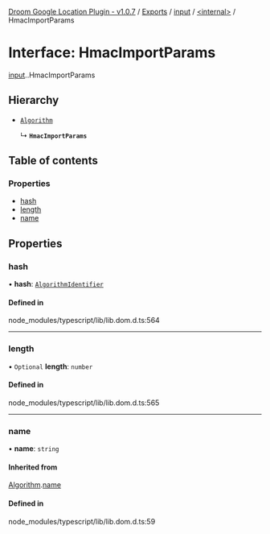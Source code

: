 [Droom Google Location Plugin - v1.0.7](../README.md) / [Exports](../modules.md) / [input](../modules/input.md) / [<internal\>](../modules/input._internal_.md) / HmacImportParams

# Interface: HmacImportParams

[input](../modules/input.md).[<internal>](../modules/input._internal_.md).HmacImportParams

## Hierarchy

- [`Algorithm`](input._internal_.Algorithm.md)

  ↳ **`HmacImportParams`**

## Table of contents

### Properties

- [hash](input._internal_.HmacImportParams.md#hash)
- [length](input._internal_.HmacImportParams.md#length)
- [name](input._internal_.HmacImportParams.md#name)

## Properties

### hash

• **hash**: [`AlgorithmIdentifier`](../modules/input._internal_.md#algorithmidentifier)

#### Defined in

node_modules/typescript/lib/lib.dom.d.ts:564

___

### length

• `Optional` **length**: `number`

#### Defined in

node_modules/typescript/lib/lib.dom.d.ts:565

___

### name

• **name**: `string`

#### Inherited from

[Algorithm](input._internal_.Algorithm.md).[name](input._internal_.Algorithm.md#name)

#### Defined in

node_modules/typescript/lib/lib.dom.d.ts:59
